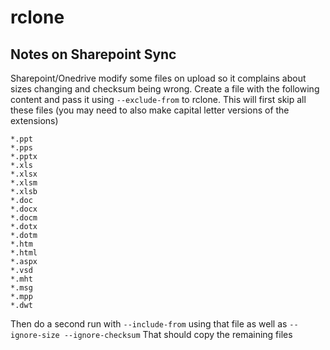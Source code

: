 # rclone
## Notes on Sharepoint Sync

Sharepoint/Onedrive modify some files on upload so it complains about sizes changing and checksum being wrong. Create a file with the following content and pass it using `--exclude-from` to rclone. This will first skip all these files (you may need to also make capital letter versions of the extensions)

    *.ppt
    *.pps
    *.pptx
    *.xls
    *.xlsx
    *.xlsm
    *.xlsb
    *.doc
    *.docx
    *.docm
    *.dotx
    *.dotm
    *.htm
    *.html
    *.aspx
    *.vsd
    *.mht
    *.msg
    *.mpp
    *.dwt
 
Then do a second run with `--include-from` using that file as well as `--ignore-size --ignore-checksum` That should copy the remaining files
